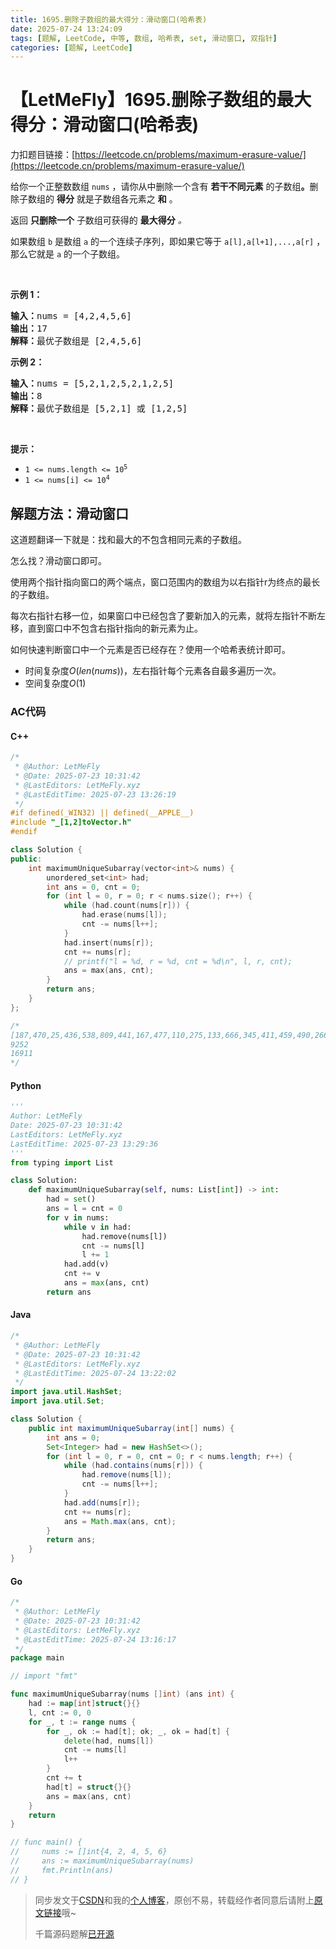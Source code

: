 ```yaml
---
title: 1695.删除子数组的最大得分：滑动窗口(哈希表)
date: 2025-07-24 13:24:09
tags: [题解, LeetCode, 中等, 数组, 哈希表, set, 滑动窗口, 双指针]
categories: [题解, LeetCode]
---
```


# 【LetMeFly】1695.删除子数组的最大得分：滑动窗口(哈希表)

力扣题目链接：[https://leetcode.cn/problems/maximum-erasure-value/](https://leetcode.cn/problems/maximum-erasure-value/)

<p>给你一个正整数数组 <code>nums</code> ，请你从中删除一个含有 <strong>若干不同元素</strong> 的子数组<strong>。</strong>删除子数组的 <strong>得分</strong> 就是子数组各元素之 <strong>和</strong> 。</p>

<p>返回 <strong>只删除一个</strong> 子数组可获得的 <strong>最大得分</strong><em> 。</em></p>

<p>如果数组 <code>b</code> 是数组 <code>a</code> 的一个连续子序列，即如果它等于 <code>a[l],a[l+1],...,a[r]</code> ，那么它就是 <code>a</code> 的一个子数组。</p>

<p> </p>

<p><strong>示例 1：</strong></p>

<pre>
<strong>输入：</strong>nums = [4,2,4,5,6]
<strong>输出：</strong>17
<strong>解释：</strong>最优子数组是 [2,4,5,6]
</pre>

<p><strong>示例 2：</strong></p>

<pre>
<strong>输入：</strong>nums = [5,2,1,2,5,2,1,2,5]
<strong>输出：</strong>8
<strong>解释：</strong>最优子数组是 [5,2,1] 或 [1,2,5]
</pre>

<p> </p>

<p><strong>提示：</strong></p>

<ul>
	<li><code>1 <= nums.length <= 10<sup>5</sup></code></li>
	<li><code>1 <= nums[i] <= 10<sup>4</sup></code></li>
</ul>


    
## 解题方法：滑动窗口

这道题翻译一下就是：找和最大的不包含相同元素的子数组。

怎么找？滑动窗口即可。

使用两个指针指向窗口的两个端点，窗口范围内的数组为以右指针r为终点的最长的子数组。

每次右指针右移一位，如果窗口中已经包含了要新加入的元素，就将左指针不断左移，直到窗口中不包含右指针指向的新元素为止。

如何快速判断窗口中一个元素是否已经存在？使用一个哈希表统计即可。

+ 时间复杂度$O(len(nums))$，左右指针每个元素各自最多遍历一次。
+ 空间复杂度$O(1)$

### AC代码

#### C++

```cpp
/*
 * @Author: LetMeFly
 * @Date: 2025-07-23 10:31:42
 * @LastEditors: LetMeFly.xyz
 * @LastEditTime: 2025-07-23 13:26:19
 */
#if defined(_WIN32) || defined(__APPLE__)
#include "_[1,2]toVector.h"
#endif

class Solution {
public:
    int maximumUniqueSubarray(vector<int>& nums) {
        unordered_set<int> had;
        int ans = 0, cnt = 0;
        for (int l = 0, r = 0; r < nums.size(); r++) {
            while (had.count(nums[r])) {
                had.erase(nums[l]);
                cnt -= nums[l++];
            }
            had.insert(nums[r]);
            cnt += nums[r];
            // printf("l = %d, r = %d, cnt = %d\n", l, r, cnt);
            ans = max(ans, cnt);
        }
        return ans;
    }
};

/*
[187,470,25,436,538,809,441,167,477,110,275,133,666,345,411,459,490,266,987,965,429,166,809,340,467,318,125,165,809,610,31,585,970,306,42,189,169,743,78,810,70,382,367,490,787,670,476,278,775,673,299,19,893,817,971,458,409,886,434]
9252
16911
*/
```

#### Python

```python
'''
Author: LetMeFly
Date: 2025-07-23 10:31:42
LastEditors: LetMeFly.xyz
LastEditTime: 2025-07-23 13:29:36
'''
from typing import List

class Solution:
    def maximumUniqueSubarray(self, nums: List[int]) -> int:
        had = set()
        ans = l = cnt = 0
        for v in nums:
            while v in had:
                had.remove(nums[l])
                cnt -= nums[l]
                l += 1
            had.add(v)
            cnt += v
            ans = max(ans, cnt)
        return ans
```

#### Java

```java
/*
 * @Author: LetMeFly
 * @Date: 2025-07-23 10:31:42
 * @LastEditors: LetMeFly.xyz
 * @LastEditTime: 2025-07-24 13:22:02
 */
import java.util.HashSet;
import java.util.Set;

class Solution {
    public int maximumUniqueSubarray(int[] nums) {
        int ans = 0;
        Set<Integer> had = new HashSet<>();
        for (int l = 0, r = 0, cnt = 0; r < nums.length; r++) {
            while (had.contains(nums[r])) {
                had.remove(nums[l]);
                cnt -= nums[l++];
            }
            had.add(nums[r]);
            cnt += nums[r];
            ans = Math.max(ans, cnt);
        }
        return ans;
    }
}
```

#### Go

```go
/*
 * @Author: LetMeFly
 * @Date: 2025-07-23 10:31:42
 * @LastEditors: LetMeFly.xyz
 * @LastEditTime: 2025-07-24 13:16:17
 */
package main

// import "fmt"

func maximumUniqueSubarray(nums []int) (ans int) {
    had := map[int]struct{}{}
    l, cnt := 0, 0
    for _, t := range nums {
        for _, ok := had[t]; ok; _, ok = had[t] {
            delete(had, nums[l])
            cnt -= nums[l]
            l++
        }
        cnt += t
        had[t] = struct{}{}
        ans = max(ans, cnt)
    }
    return
}

// func main() {
//     nums := []int{4, 2, 4, 5, 6}
//     ans := maximumUniqueSubarray(nums)
//     fmt.Println(ans)
// }
```

> 同步发文于[CSDN](https://letmefly.blog.csdn.net/article/details/149602144)和我的[个人博客](https://blog.letmefly.xyz/)，原创不易，转载经作者同意后请附上[原文链接](https://blog.letmefly.xyz/2025/07/23/LeetCode%201695.%E5%88%A0%E9%99%A4%E5%AD%90%E6%95%B0%E7%BB%84%E7%9A%84%E6%9C%80%E5%A4%A7%E5%BE%97%E5%88%86/)哦~
>
> 千篇源码题解[已开源](https://github.com/LetMeFly666/LeetCode)
